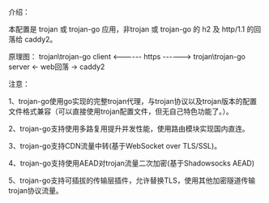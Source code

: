 介绍：

本配置是 trojan 或 trojan-go 应用，非trojan 或 trojan-go 的 h2 及 http/1.1 的回落给 caddy2。

原理图： trojan\trojan-go client <------ https ------> trojan\trojan-go server <- web回落 -> caddy2

注意：

1、trojan-go使用go实现的完整trojan代理，与trojan协议以及trojan版本的配置文件格式兼容（可以直接使用trojan配置文件，但无自己特色功能了。）。

2、trojan-go支持使用多路复用提升并发性能，使用路由模块实现国内直连。

3、trojan-go支持CDN流量中转(基于WebSocket over TLS/SSL)。

4、trojan-go支持使用AEAD对trojan流量二次加密(基于Shadowsocks AEAD)

5、trojan-go支持可插拔的传输层插件，允许替换TLS，使用其他加密隧道传输trojan协议流量。
